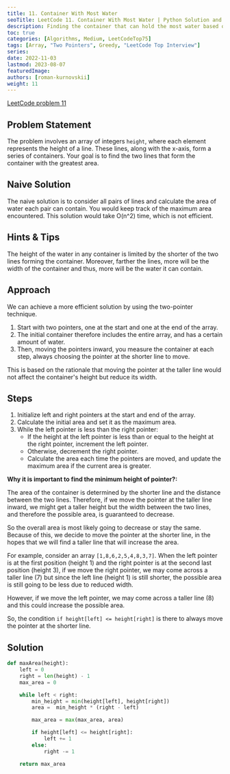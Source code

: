 ```yaml
---
title: 11. Container With Most Water
seoTitle: LeetCode 11. Container With Most Water | Python Solution and Explanation
description: Finding the container that can hold the most water based on given heights.
toc: true
categories: [Algorithms, Medium, LeetCodeTop75]
tags: [Array, "Two Pointers", Greedy, "LeetCode Top Interview"]
series:
date: 2022-11-03
lastmod: 2023-08-07
featuredImage:
authors: [roman-kurnovskii]
weight: 11
---
```



[LeetCode problem 11](https://leetcode.com/problems/container-with-most-water/)

## Problem Statement

The problem involves an array of integers `height`, where each element represents the height of a line. These lines, along with the x-axis, form a series of containers. Your goal is to find the two lines that form the container with the greatest area.

## Naive Solution

The naive solution is to consider all pairs of lines and calculate the area of water each pair can contain. You would keep track of the maximum area encountered. This solution would take O(n^2) time, which is not efficient.

## Hints & Tips

The height of the water in any container is limited by the shorter of the two lines forming the container. Moreover, farther the lines, more will be the width of the container and thus, more will be the water it can contain.

## Approach

We can achieve a more efficient solution by using the two-pointer technique.

1. Start with two pointers, one at the start and one at the end of the array.
2. The initial container therefore includes the entire array, and has a certain amount of water.
3. Then, moving the pointers inward, you measure the container at each step, always choosing the pointer at the shorter line to move.

This is based on the rationale that moving the pointer at the taller line would not affect the container's height but reduce its width.

## Steps

1. Initialize left and right pointers at the start and end of the array.
2. Calculate the initial area and set it as the maximum area.
3. While the left pointer is less than the right pointer:
   - If the height at the left pointer is less than or equal to the height at the right pointer, increment the left pointer.
   - Otherwise, decrement the right pointer.
   - Calculate the area each time the pointers are moved, and update the maximum area if the current area is greater.

**Why it is important to find the minimum height of pointer?:**

The area of the container is determined by the shorter line and the distance between the two lines. Therefore, if we move the pointer at the taller line inward, we might get a taller height but the width between the two lines, and therefore the possible area, is guaranteed to decrease.

So the overall area is most likely going to decrease or stay the same. Because of this, we decide to move the pointer at the shorter line, in the hopes that we will find a taller line that will increase the area.

For example, consider an array `[1,8,6,2,5,4,8,3,7]`. When the left pointer is at the first position (height 1) and the right pointer is at the second last position (height 3), if we move the right pointer, we may come across a taller line (7) but since the left line (height 1) is still shorter, the possible area is still going to be less due to reduced width.

However, if we move the left pointer, we may come across a taller line (8) and this could increase the possible area.

So, the condition `if height[left] <= height[right]` is there to always move the pointer at the shorter line.

## Solution

```python
def maxArea(height):
    left = 0
    right = len(height) - 1
    max_area = 0

    while left < right:
        min_height = min(height[left], height[right])
        area =  min_height * (right - left)

        max_area = max(max_area, area)

        if height[left] <= height[right]:
            left += 1
        else:
            right -= 1

    return max_area
```
